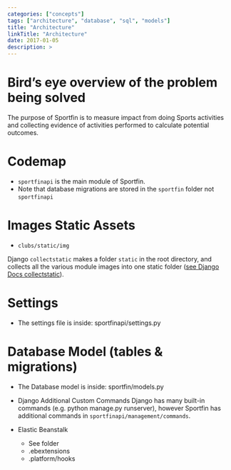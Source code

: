 ```yaml
---
categories: ["concepts"]
tags: ["architecture", "database", "sql", "models"]
title: "Architecture"
linkTitle: "Architecture"
date: 2017-01-05
description: >
---
```



# Bird’s eye overview of the problem being solved

The purpose of Sportfin is to measure impact from doing Sports activities 
and collecting evidence of activities performed to calculate potential outcomes.

# Codemap

- `sportfinapi` is the main module of Sportfin.
- Note that database migrations are stored in the `sportfin` folder not `sportfinapi`

# Images Static Assets 

- `clubs/static/img`

Django `collectstatic` makes a folder `static` in the root directory, and collects all the various module images into one static folder ([see Django Docs collectstatic](https://docs.djangoproject.com/en/4.1/howto/static-files/)).

# Settings

 - The settings file is inside: sportfinapi/settings.py

# Database Model (tables & migrations)

- The Database model is inside: sportfin/models.py

- Django Additional Custom Commands
Django has many built-in commands (e.g. python manage.py runserver), however Sportfin has additional commands in `sportfinapi/management/commands`.

- Elastic Beanstalk
  - See folder 
  - .ebextensions
  - .platform/hooks
